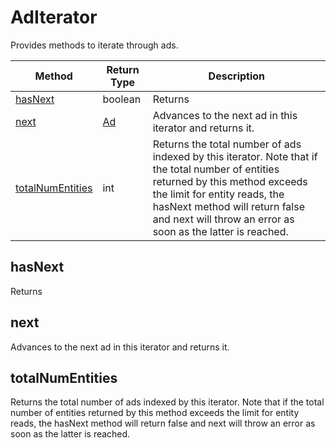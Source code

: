 # AdIterator
Provides methods to iterate through ads.

|Method|Return Type|Description|
|-|-|-
[hasNext]('#hasNext}')|boolean|Returns <br />
[next]('#next}')|[Ad](./Ad)|Advances to the next ad in this iterator and returns it.<br />
[totalNumEntities]('#totalNumEntities}')|int|Returns the total number of ads indexed by this iterator. Note that if the total number of entities returned by this method exceeds the limit for entity reads, the hasNext method will return false and next will throw an error as soon as the latter is reached.<br />

<a name="#hasNext"></a>
## hasNext
Returns 


<a name="#next"></a>
## next
Advances to the next ad in this iterator and returns it.


<a name="#totalNumEntities"></a>
## totalNumEntities
Returns the total number of ads indexed by this iterator. Note that if the total number of entities returned by this method exceeds the limit for entity reads, the hasNext method will return false and next will throw an error as soon as the latter is reached.



